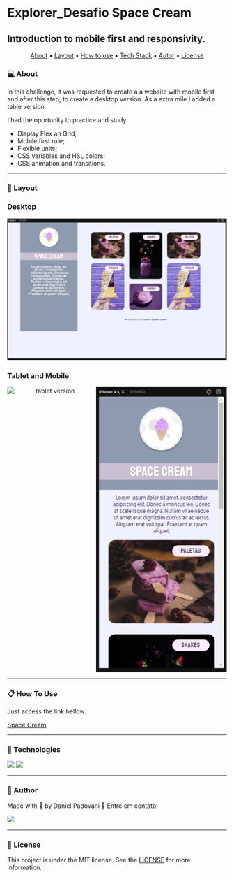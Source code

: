 # Explorer_Desafio Space Cream

## Introduction to mobile first and responsivity.

<p align="center">
	<a href="#computer-about">About</a> •
 	<a href="#art-layout">Layout</a> • 
 	<a href="#clipboard-how-to-use">How to use</a> • 
 	<a href="#rocket-technologies">Tech Stack</a> • 
 	<a href="#dart-author">Autor</a> • 
 	<a href="#memo-license">License</a>
</p>

### :computer: About

In this challenge, it was requested to create a a website with mobile first and after this step, to create a desktop version.
As a extra mile I added a table version.

I had the oportunity to practice and study:
*	Display Flex an Grid;
*	Mobile first rule;
*	Flexible units;
* CSS variables and HSL colors;
* CSS animation and transitions.

---

### :art: Layout

### Desktop

<p align="center">
	<img alt="desktop version of website" src="./images/desktopSpaceCream.png" width="600px">
</p>

### Tablet and Mobile

<p align="center" style="display: flex; align-items: flex-start; justify-content: center;">
	<img alt="tablet version" src="./images/ipadSpaceCream.gif" width="500px">
	<img alt="mobile version" src="./images/mobileSpaceCream.png" width="300px">
</p>

---

### :clipboard: How To Use

Just access the link bellow:

<a href="https://dan-padovani.github.io/Explorer_projeto05_SpaceCream/" target="_blank">Space Cream</a>

---

### :rocket: Technologies

<img src="https://img.shields.io/badge/HTML5-E34F26?style=for-the-badge&logo=html5&logoColor=white">
<img src="https://img.shields.io/badge/CSS3-1572B6?style=for-the-badge&logo=css3&logoColor=white">

---

### :dart: Author

<p>
	Made with &#128150 by Daniel Padovani &#128075 Entre em contato! 	
</p>
<div>
  <a href="https://www.linkedin.com/in/daniel-padovani/" target="_blank">
    <img src="https://img.shields.io/badge/LinkedIn-0077B5?style=for-the-badge&logo=linkedin&logoColor=white">
  </a>  
</div>

---

### :memo: License

This project is under the MIT license. See the [LICENSE](LICENSE) for more information.
